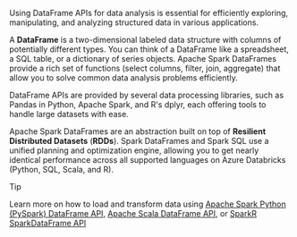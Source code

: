 Using DataFrame APIs for data analysis is essential for efficiently exploring, manipulating, and analyzing structured data in various applications.

A **DataFrame** is a two-dimensional labeled data structure with columns of potentially different types. You can think of a DataFrame like a spreadsheet, a SQL table, or a dictionary of series objects. Apache Spark DataFrames provide a rich set of functions (select columns, filter, join, aggregate) that allow you to solve common data analysis problems efficiently.

DataFrame APIs are provided by several data processing libraries, such as Pandas in Python, Apache Spark, and R's dplyr, each offering tools to handle large datasets with ease.

Apache Spark DataFrames are an abstraction built on top of **Resilient Distributed Datasets** (**RDDs**). Spark DataFrames and Spark SQL use a unified planning and optimization engine, allowing you to get nearly identical performance across all supported languages on Azure Databricks (Python, SQL, Scala, and R).

> [!Tip]
> Learn more on how to load and transform data using [Apache Spark Python (PySpark) DataFrame API](https://api-docs.databricks.com/python/pyspark/latest/pyspark.sql/api/pyspark.sql.DataFrame.html#pyspark-sql-dataframe?azure-portal=true), [Apache Scala DataFrame API](https://api-docs.databricks.com/scala/spark/latest/org/apache/spark/index.html?azure-portal=true), or [SparkR SparkDataFrame API](https://spark.apache.org/docs/latest/sparkr.html#sparkdataframe?azure-portal=true)
